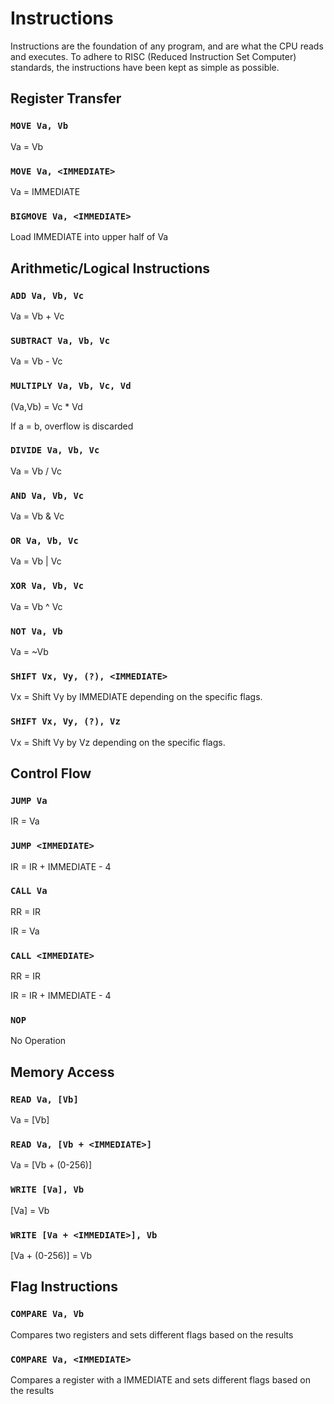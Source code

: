# Instructions

Instructions are the foundation of any program, and are what the CPU reads and executes. To adhere to RISC (Reduced Instruction Set Computer) standards, the instructions have been kept as simple as possible.

## Register Transfer

### `MOVE Va, Vb`
Va = Vb

### `MOVE Va, <IMMEDIATE>`
Va = IMMEDIATE

### `BIGMOVE Va, <IMMEDIATE>`
Load IMMEDIATE into upper half of Va

## Arithmetic/Logical Instructions

### `ADD Va, Vb, Vc`
Va = Vb + Vc

### `SUBTRACT Va, Vb, Vc`
Va = Vb - Vc

### `MULTIPLY Va, Vb, Vc, Vd`
(Va,Vb) = Vc * Vd

If a = b, overflow is discarded

### `DIVIDE Va, Vb, Vc`
Va = Vb / Vc

### `AND Va, Vb, Vc`
Va = Vb & Vc

### `OR Va, Vb, Vc`
Va = Vb | Vc

### `XOR Va, Vb, Vc`
Va = Vb ^ Vc

### `NOT Va, Vb`
Va = ~Vb

### `SHIFT Vx, Vy, (?), <IMMEDIATE>`
Vx = Shift Vy by IMMEDIATE depending on the specific flags.

### `SHIFT Vx, Vy, (?), Vz`
Vx = Shift Vy by Vz depending on the specific flags.

## Control Flow

### `JUMP Va`
IR = Va

### `JUMP <IMMEDIATE>`
IR = IR + IMMEDIATE - 4

### `CALL Va`
RR = IR

IR = Va

### `CALL <IMMEDIATE>`
RR = IR

IR = IR + IMMEDIATE - 4

### `NOP`
No Operation

## Memory Access

### `READ Va, [Vb]`
Va = [Vb]

### `READ Va, [Vb + <IMMEDIATE>]`
Va = [Vb + (0-256)]

### `WRITE [Va], Vb`
[Va] = Vb

### `WRITE [Va + <IMMEDIATE>], Vb`
[Va + (0-256)] = Vb

## Flag Instructions

### `COMPARE Va, Vb`
Compares two registers and sets different flags based on the results

### `COMPARE Va, <IMMEDIATE>`
Compares a register with a IMMEDIATE and sets different flags based on the results
